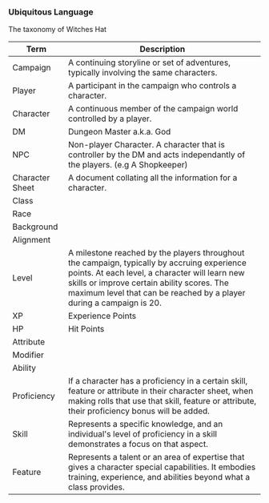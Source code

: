 ### Ubiquitous Language

The taxonomy of Witches Hat

Term  | Description
------------- | -------------
Campaign  | A continuing storyline or set of adventures, typically involving the same characters.
Player  | A participant in the campaign who controls a character.
Character | A continuous member of the campaign world controlled by a player.
DM | Dungeon Master a.k.a. God
NPC | Non-player Character. A character that is controller by the DM and acts independantly of the players. (e.g A Shopkeeper)
Character Sheet | A document collating all the information for a character.
Class |
Race |
Background |
Alignment |
Level | A milestone reached by the players throughout the campaign, typically by accruing experience points. At each level, a character will learn new skills or improve certain ability scores. The maximum level that can be reached by a player during a campaign is 20.
XP | Experience Points
HP | Hit Points
Attribute |
Modifier |
Ability | 
Proficiency | If a character has a proficiency in a certain skill, feature or attribute in their character sheet, when making rolls that use that skill, feature or attribute, their proficiency bonus will be added.
Skill | Represents a specific knowledge, and an individual's level of proficiency in a skill demonstrates a focus on that aspect.
Feature | Represents a talent or an area of expertise that gives a character special capabilities. It embodies training, experience, and abilities beyond what a class provides.
